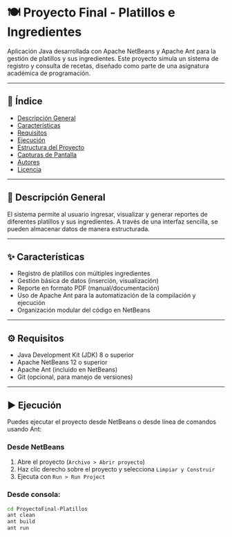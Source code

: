 # 🍽️ Proyecto Final - Platillos e Ingredientes

Aplicación Java desarrollada con Apache NetBeans y Apache Ant para la gestión de platillos y sus ingredientes. Este proyecto simula un sistema de registro y consulta de recetas, diseñado como parte de una asignatura académica de programación.

---

## 📌 Índice

- [Descripción General](#descripción-general)
- [Características](#características)
- [Requisitos](#requisitos)
- [Ejecución](#ejecución)
- [Estructura del Proyecto](#estructura-del-proyecto)
- [Capturas de Pantalla](#capturas-de-pantalla)
- [Autores](#autores)
- [Licencia](#licencia)

---

## 📖 Descripción General

El sistema permite al usuario ingresar, visualizar y generar reportes de diferentes platillos y sus ingredientes. A través de una interfaz sencilla, se pueden almacenar datos de manera estructurada.



---

## ✨ Características

- Registro de platillos con múltiples ingredientes
- Gestión básica de datos (inserción, visualización)
- Reporte en formato PDF (manual/documentación)
- Uso de Apache Ant para la automatización de la compilación y ejecución
- Organización modular del código en NetBeans

---

## ⚙️ Requisitos

- Java Development Kit (JDK) 8 o superior
- Apache NetBeans 12 o superior
- Apache Ant (incluido en NetBeans)
- Git (opcional, para manejo de versiones)

---

## ▶️ Ejecución

Puedes ejecutar el proyecto desde NetBeans o desde línea de comandos usando Ant:

### Desde NetBeans

1. Abre el proyecto (`Archivo > Abrir proyecto`)
2. Haz clic derecho sobre el proyecto y selecciona `Limpiar y Construir`
3. Ejecuta con `Run > Run Project`

### Desde consola:

```bash
cd ProyectoFinal-Platillos
ant clean
ant build
ant run
